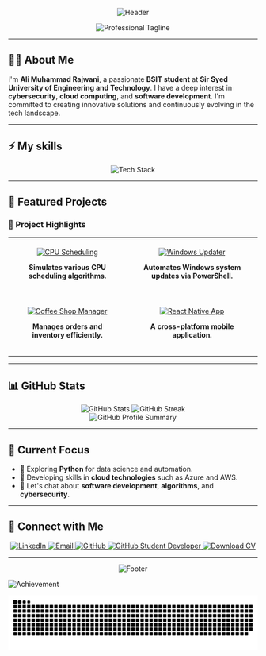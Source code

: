 <!-- Header Banner -->
<p align="center">
  <img src="https://capsule-render.vercel.app/api?type=waving&color=0:004aad,100:00bfff&height=120&section=header&text=Alimuhammad%20Rajwani&fontSize=40&fontColor=FFFFFF&animation=fadeIn&fontAlignY=40" alt="Header" />
</p>

<!-- Professional Tagline with Typing Animation -->
<p align="center">
  <img src="https://readme-typing-svg.demolab.com?font=Fira+Code&size=22&pause=1000&center=true&vCenter=true&width=500&lines=Technology+Innovator+%7C+BSIT+Student;Cybersecurity+Explorer+%7C+Web+Development+Enthusiast;Lifelong+Learner+%7C+Problem+Solver" alt="Professional Tagline" />
</p>

---

## 🧑‍💻 About Me

I'm **Ali Muhammad Rajwani**, a passionate **BSIT student** at **Sir Syed University of Engineering and Technology**. I have a deep interest in **cybersecurity**, **cloud computing**, and **software development**. I'm committed to creating innovative solutions and continuously evolving in the tech landscape.


---
## ⚡️ My skills 

<p align="center">
  <img src="https://skillicons.dev/icons?i=cpp,python,cs,html,css,js,react,linux,git,bash,azure,ps&perline=6" alt="Tech Stack" />
</p>

---

## 🌈 Featured Projects

### 🚀 Project Highlights
<table align="center" width="90%">
  <tr>
    <td align="center" style="padding: 20px; border: none;">
      <a href="https://github.com/AliMuhammad-Rajwani/Cpu-Schduling-Algorithm-Calculator.git">
        <img src="https://img.shields.io/badge/CPU%20Scheduling-00aaff?style=flat&logo=csharp&logoColor=white" alt="CPU Scheduling" />
      </a>
      <p style="font-weight:bold;">Simulates various CPU scheduling algorithms.</p>
    </td>
    <td align="center" style="padding: 20px; border: none;">
      <a href="https://github.com/AliMuhammad-Rajwani/Window-System-Update.git">
        <img src="https://img.shields.io/badge/Windows%20Updater-0078D4?style=flat&logo=windows&logoColor=white" alt="Windows Updater" />
      </a>
      <p style="font-weight:bold;">Automates Windows system updates via PowerShell.</p>
    </td>
  </tr>
  <tr>
    <td align="center" style="padding: 20px; border: none;">
      <a href="https://github.com/AliMuhammad-Rajwani/Coffee_Shop.git">
        <img src="https://img.shields.io/badge/Coffee%20Shop%20Manager-6d2c91?style=flat&logo=coffee&logoColor=white" alt="Coffee Shop Manager" />
      </a>
      <p style="font-weight:bold;">Manages orders and inventory efficiently.</p>
    </td>
    <td align="center" style="padding: 20px; border: none;">
      <a href="https://github.com/AliMuhammad-Rajwani/React-Native-App.git">
        <img src="https://img.shields.io/badge/React%20Native%20App-61DAFB?style=flat&logo=react&logoColor=white" alt="React Native App" />
      </a>
      <p style="font-weight:bold;">A cross-platform mobile application.</p>
    </td>
  </tr>
</table>

---

## 📊 GitHub Stats

<div align="center">
  <img src="https://github-readme-stats.vercel.app/api?username=Alimuhammad-Rajwani&show_icons=true&theme=monokai&count_private=true&include_all_commits=true" alt="GitHub Stats" width="350"/>
  <img src="https://github-readme-streak-stats.herokuapp.com/?user=ALIMUHAMMAD-RAJWANI&theme=monokai&hide_border=false" alt="GitHub Streak" width="350"/>
</div>

<div align="center">
  <img src="https://github-profile-summary-cards.vercel.app/api/cards/profile-details?username=Alimuhammad-Rajwani&theme=monokai" alt="GitHub Profile Summary" width="350"/>
</div>

---

## 🚀 Current Focus

- 🔭 Exploring **Python** for data science and automation.
- 🌱 Developing skills in **cloud technologies** such as Azure and AWS.
- 💬 Let's chat about **software development**, **algorithms**, and **cybersecurity**.

---

## 🤝 Connect with Me

<p align="center">
  <a href="https://www.linkedin.com/in/alimuhammadrajwani/">
    <img src="https://img.shields.io/badge/LinkedIn-0077B5?style=for-the-badge&logo=linkedin&logoColor=white" alt="LinkedIn" />
  </a>
  <a href="mailto:alirajwani59@gmail.com">
    <img src="https://img.shields.io/badge/Email-D14836?style=for-the-badge&logo=gmail&logoColor=white" alt="Email" />
  </a>
  <a href="https://github.com/AlimuhammadRajwani">
    <img src="https://img.shields.io/badge/GitHub-181717?style=for-the-badge&logo=github&logoColor=white" alt="GitHub" />
  </a>
  <a href="https://education.github.com/experts">
    <img src="https://img.shields.io/badge/GitHub%20Student%20Developer-1F8BFF?style=for-the-badge&logo=github&logoColor=white" alt="GitHub Student Developer" />
  </a>
  <a href="https://github.com/AliMuhammad-Rajwani/Cv" download>
    <img src="https://img.shields.io/badge/CV-Download%20Now-1E90FF?style=for-the-badge&logo=github&logoColor=white" alt="Download CV" />
  </a>
</p>

---

<!-- Footer -->
<p align="center">
  <img src="https://capsule-render.vercel.app/api?type=waving&color=0:004aad,100:00bfff&height=120&section=footer" alt="Footer" />
</p>





![Achievement](https://img.shields.io/badge/Achievement-100%20PRs%20Merged-green?style=flat-square)











<!-- GitHub Snake Animation -->
<div align="center">
  <img src="https://raw.githubusercontent.com/platane/snk/output/github-contribution-grid-snake.svg" alt="GitHub Contribution Snake Animation" />
</div>
























